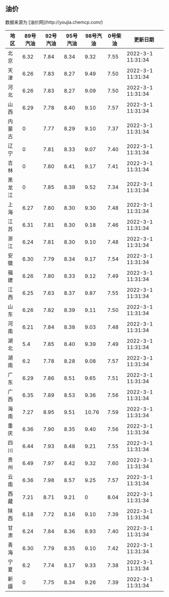 
<!DOCTYPE html>
<html lang="zh-cn">
<head>
<link href="https://cdn.jsdelivr.net/gh/RookieFanzk/link/github.css" rel="stylesheet">
</head>

<body>
<h2>油价</h2>
<p>数据来源为 [油价网](http://youjia.chemcp.com/) </p>
<table>
<thead>
<tr>
<th>地区</th>
<th>89号汽油</th>
<th>92号汽油</th>
<th>95号汽油</th>
<th>98号汽油</th>
<th>0号柴油</th>
<th>更新日期</th>
</tr>
</thead>
<tbody>
<tr>
<td>北京</td>
<td>6.32</td>
<td>7.84</td>
<td>8.34</td>
<td>9.32</td>
<td>7.55</td>
<td>2022-3-1 11:31:34</td>
</tr>
<tr>
<td>天津</td>
<td>6.26</td>
<td>7.83</td>
<td>8.27</td>
<td>9.49</td>
<td>7.50</td>
<td>2022-3-1 11:31:34</td>
</tr>
<tr>
<td>河北</td>
<td>6.26</td>
<td>7.83</td>
<td>8.27</td>
<td>9.09</td>
<td>7.50</td>
<td>2022-3-1 11:31:34</td>
</tr>
<tr>
<td>山西</td>
<td>6.29</td>
<td>7.78</td>
<td>8.40</td>
<td>9.10</td>
<td>7.57</td>
<td>2022-3-1 11:31:34</td>
</tr>
<tr>
<td>内蒙古</td>
<td>0</td>
<td>7.77</td>
<td>8.29</td>
<td>9.10</td>
<td>7.37</td>
<td>2022-3-1 11:31:34</td>
</tr>
<tr>
<td>辽宁</td>
<td>0</td>
<td>7.81</td>
<td>8.33</td>
<td>9.07</td>
<td>7.40</td>
<td>2022-3-1 11:31:34</td>
</tr>
<tr>
<td>吉林</td>
<td>0</td>
<td>7.80</td>
<td>8.41</td>
<td>9.17</td>
<td>7.41</td>
<td>2022-3-1 11:31:34</td>
</tr>
<tr>
<td>黑龙江</td>
<td>0</td>
<td>7.85</td>
<td>8.39</td>
<td>9.52</td>
<td>7.34</td>
<td>2022-3-1 11:31:34</td>
</tr>
<tr>
<td>上海</td>
<td>6.27</td>
<td>7.80</td>
<td>8.30</td>
<td>9.30</td>
<td>7.48</td>
<td>2022-3-1 11:31:34</td>
</tr>
<tr>
<td>江苏</td>
<td>6.31</td>
<td>7.81</td>
<td>8.30</td>
<td>9.18</td>
<td>7.46</td>
<td>2022-3-1 11:31:34</td>
</tr>
<tr>
<td>浙江</td>
<td>6.24</td>
<td>7.81</td>
<td>8.30</td>
<td>9.10</td>
<td>7.48</td>
<td>2022-3-1 11:31:34</td>
</tr>
<tr>
<td>安徽</td>
<td>6.30</td>
<td>7.79</td>
<td>8.34</td>
<td>9.17</td>
<td>7.54</td>
<td>2022-3-1 11:31:34</td>
</tr>
<tr>
<td>福建</td>
<td>6.26</td>
<td>7.80</td>
<td>8.33</td>
<td>9.12</td>
<td>7.49</td>
<td>2022-3-1 11:31:34</td>
</tr>
<tr>
<td>江西</td>
<td>6.25</td>
<td>7.63</td>
<td>8.37</td>
<td>9.87</td>
<td>7.55</td>
<td>2022-3-1 11:31:34</td>
</tr>
<tr>
<td>山东</td>
<td>6.26</td>
<td>7.82</td>
<td>8.39</td>
<td>9.11</td>
<td>7.50</td>
<td>2022-3-1 11:31:34</td>
</tr>
<tr>
<td>河南</td>
<td>6.21</td>
<td>7.84</td>
<td>8.38</td>
<td>9.03</td>
<td>7.48</td>
<td>2022-3-1 11:31:34</td>
</tr>
<tr>
<td>湖北</td>
<td>5.4</td>
<td>7.85</td>
<td>8.40</td>
<td>9.39</td>
<td>7.49</td>
<td>2022-3-1 11:31:34</td>
</tr>
<tr>
<td>湖南</td>
<td>6.2</td>
<td>7.78</td>
<td>8.28</td>
<td>9.08</td>
<td>7.57</td>
<td>2022-3-1 11:31:34</td>
</tr>
<tr>
<td>广东</td>
<td>6.29</td>
<td>7.86</td>
<td>8.51</td>
<td>9.65</td>
<td>7.51</td>
<td>2022-3-1 11:31:34</td>
</tr>
<tr>
<td>广西</td>
<td>6.35</td>
<td>7.89</td>
<td>8.53</td>
<td>9.36</td>
<td>7.56</td>
<td>2022-3-1 11:31:34</td>
</tr>
<tr>
<td>海南</td>
<td>7.27</td>
<td>8.95</td>
<td>9.51</td>
<td>10.76</td>
<td>7.59</td>
<td>2022-3-1 11:31:34</td>
</tr>
<tr>
<td>重庆</td>
<td>6.36</td>
<td>7.90</td>
<td>8.35</td>
<td>9.40</td>
<td>7.56</td>
<td>2022-3-1 11:31:34</td>
</tr>
<tr>
<td>四川</td>
<td>6.44</td>
<td>7.93</td>
<td>8.48</td>
<td>9.21</td>
<td>7.55</td>
<td>2022-3-1 11:31:34</td>
</tr>
<tr>
<td>贵州</td>
<td>6.49</td>
<td>7.97</td>
<td>8.42</td>
<td>9.32</td>
<td>7.60</td>
<td>2022-3-1 11:31:34</td>
</tr>
<tr>
<td>云南</td>
<td>6.36</td>
<td>7.98</td>
<td>8.57</td>
<td>9.25</td>
<td>7.57</td>
<td>2022-3-1 11:31:34</td>
</tr>
<tr>
<td>西藏</td>
<td>7.21</td>
<td>8.71</td>
<td>9.21</td>
<td>0</td>
<td>8.04</td>
<td>2022-3-1 11:31:34</td>
</tr>
<tr>
<td>陕西</td>
<td>6.18</td>
<td>7.72</td>
<td>8.16</td>
<td>9.10</td>
<td>7.39</td>
<td>2022-3-1 11:31:34</td>
</tr>
<tr>
<td>甘肃</td>
<td>6.24</td>
<td>7.84</td>
<td>8.36</td>
<td>8.93</td>
<td>7.40</td>
<td>2022-3-1 11:31:34</td>
</tr>
<tr>
<td>青海</td>
<td>6.30</td>
<td>7.79</td>
<td>8.35</td>
<td>9.10</td>
<td>7.42</td>
<td>2022-3-1 11:31:34</td>
</tr>
<tr>
<td>宁夏</td>
<td>6.2</td>
<td>7.74</td>
<td>8.17</td>
<td>9.33</td>
<td>7.38</td>
<td>2022-3-1 11:31:34</td>
</tr>
<tr>
<td>新疆</td>
<td>0</td>
<td>7.75</td>
<td>8.34</td>
<td>9.26</td>
<td>7.39</td>
<td>2022-3-1 11:31:34</td>
</tr>
</tbody>
</table>
</body>
</html>
